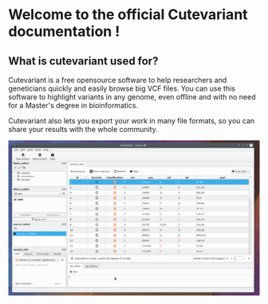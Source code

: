 # Welcome to the official Cutevariant documentation !


## What is cutevariant used for?

Cutevariant is a free opensource software to help researchers and geneticians quickly and easily browse big VCF files.
You can use this software to highlight variants in any genome, even offline and with no need for a Master's degree in bioinformatics.

Cutevariant also lets you export your work in many file formats, so you can share your results with the whole community.

![Screencast](images/screencast.gif)
